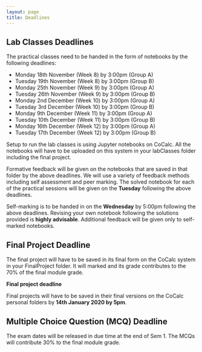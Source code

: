 ```yaml
---
layout: page
title: Deadlines
---
```


## Lab Classes Deadlines

The practical classes need to be handed in the form of notebooks by the following deadlines:

* Monday 18th November (Week 8) by 3:00pm (Group A)
* Tuesday 19th November (Week 8) by 3:00pm (Group B)
* Monday 25th November (Week 9) by 3:00pm (Group A)
* Tuesday 26th November (Week 9) by 3:00pm (Group B)
* Monday 2nd December (Week 10) by 3:00pm (Group A)
* Tuesday 3rd December (Week 10) by 3:00pm (Group B)
* Monday 9th December (Week 11) by 3:00pm (Group A)
* Tuesday 10th December (Week 11) by 3:00pm (Group B)
* Monday 16th December (Week 12) by 3:00pm (Group A)
* Tuesday 17th December (Week 12) by 3:00pm (Group B)

Setup to run the lab classes is using Jupyter notebooks on CoCalc.
All the notebooks will have to be uploaded on this system in your labClasses folder including the final project.

Formative feedback will be given on the notebooks that are saved in that folder by the above deadlines. We will use a variety of feedback methods including self assessment and peer marking. The solved notebook for each of the practical sessions will be given on the **Tuesday** following the above deadlines.  

Self-marking is to be handed in on the **Wednesday** by 5:00pm following the above deadlines. Revising your own notebook following the solutions provided is **highly advisable**. Additional feedback will be given only to self-marked notebooks.


## Final Project Deadline

The final project will have to be saved in its final form on the CoCalc system in your FinalProject folder. It will marked and its grade contributes to the 70% of the final module grade.

**Final project deadline** 

Final projects will have to be saved in their final versions on the CoCalc personal folders by **14th January 2020 by 5pm**. 


## Multiple Choice Question (MCQ) Deadline

The exam dates will be released in due time at the end of Sem 1. 
The MCQs will contribute 30% to the final module grade.


